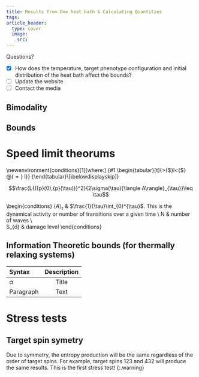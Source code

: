 ```yaml
---
title: Results from One heat bath & Calculating Quantities
tags: 
article_header:
  type: cover
  image:
    src: 
---
```

Questions? 

- [x] How does the temperature, target phenotype configuration and initial distribution of the heat bath affect the bounds?
- [ ] Update the website
- [ ] Contact the media
## Bimodality 



## Bounds 

# Speed limit theorums 

\newenvironment{conditions}[1][where:]
  {#1 \begin{tabular}[t]{>{$}l<{$} @{${}={}$} l}}
  {\end{tabular}\\[\belowdisplayskip]}
  
  $$\frac{L{({p}(0),{p}(\tau))}^2}{2\sigma(\tau){\langle A\rangle}_{\tau}}\leq \tau$$

\begin{conditions}
 ${\langle A\rangle}_{\tau}$     & $\frac{1}{\tau}\int_{0}^{\tau}$. This is the dynamical activity or number of transitions over a given time  \\
 N     &  number of waves \\   
 S_{d} &  damage level
\end{conditions}

## Information Theoretic bounds (for thermally relaxing systems)

| Syntax      | Description | 
| :---        |    :----:   | 
| $\alpha$      | Title       |
| Paragraph   | Text        |



# Stress tests 

## Target spin symetry 
Due to symmetry, the entropy production will be the same regardless of the order of target spins. For example, target spins 123 and 432 will produce the same results. This is the first stress test!
{:.warning}


 
